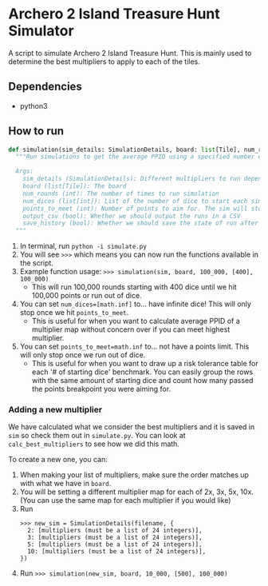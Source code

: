 # Archero 2 Island Treasure Hunt Simulator
A script to simulate Archero 2 Island Treasure Hunt.
This is mainly used to determine the best multipliers to apply to each of the tiles.

## Dependencies
- python3 

## How to run
```python
def simulation(sim_details: SimulationDetails, board: list[Tile], num_rounds: int, num_dices: list[int], points_to_meet: int, csv: bool = False, save_history: bool = False):
  """Run simulations to get the average PPID using a specified number of starting dice. A single run will only end after all starting dice and free dice received in the run are used.

  Args:
    sim_details (SimulationDetails): Different multipliers to run depending on how many dice we have at the moment
    board (list[Tile]): The board
    num_rounds (int): The number of times to run simulation
    num_dices (list[int]): List of the number of dice to start each simulation with
    points_to_meet (int): Number of points to aim for. The sim will stop if we reach this threshold even if we didn't use all starting dice.
    output_csv (bool): Whether we should output the runs in a CSV
    save_history (bool): Whether we should save the state of run after every single roll. Will slow down sim.
  """
```
1. In terminal, run `python -i simulate.py`
2. You will see `>>>` which means you can now run the functions available in the script.
3. Example function usage: `>>> simulation(sim, board, 100_000, [400], 100_000)`
   - This will run 100,000 rounds starting with 400 dice until we hit 100,000 points or run out of dice.
4. You can set `num_dices=[math.inf]` to... have infinite dice! This will only stop once we hit `points_to_meet`.
   - This is useful for when you want to calculate average PPID of a multiplier map without concern over if you can meet highest multiplier.
5. You can set `points_to_meet=math.inf` to... not have a points limit. This will only stop once we run out of dice.
   - This is useful for when you want to draw up a risk tolerance table for each '# of starting dice' benchmark. You can easily group the rows with the same amount of starting dice and count how many passed the points breakpoint you were aiming for. 

### Adding a new multiplier
We have calculated what we consider the best multipliers and it is saved in `sim` so check them out in `simulate.py`.
You can look at `calc_best_multipliers` to see how we did this math.

To create a new one, you can:
1. When making your list of multipliers, make sure the order matches up with what we have in `board`.
2. You will be setting a different multiplier map for each of 2x, 3x, 5x, 10x. (You can use the same map for each multiplier if you would like)
2. Run 
    ```
    >>> new_sim = SimulationDetails(filename, {
      2: [multipliers (must be a list of 24 integers)],
      3: [multipliers (must be a list of 24 integers)],
      5: [multipliers (must be a list of 24 integers)],
      10: [multipliers (must be a list of 24 integers)],
    })
    ```
3. Run `>>> simulation(new_sim, board, 10_000, [500], 100_000)`